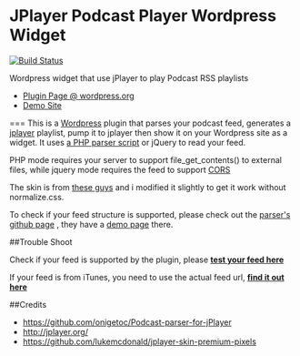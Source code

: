 JPlayer Podcast Player Wordpress Widget
=====

[![Build Status](https://travis-ci.org/ycfreeman/jplayer-podcast-wordpress-widget.svg?branch=master)](https://travis-ci.org/ycfreeman/jplayer-podcast-wordpress-widget)

Wordpress widget that use jPlayer to play Podcast RSS playlists

* [Plugin Page @ wordpress.org](https://wordpress.org/plugins/podcast-player-widget/)
* [Demo Site](http://demo.ycfreeman.com)

===
This is a [Wordpress](https://wordpress.org/) plugin that parses your podcast feed, generates a [jplayer](http://jplayer.org/) playlist, pump it to jplayer then show it on your Wordpress site as a widget. It uses [a PHP parser script](https://github.com/onigetoc/Podcast-parser-for-jPlayer) or jQuery to read your feed.

PHP mode requires your server to support file_get_contents() to external files, while jquery mode requires the feed to support [CORS](https://en.wikipedia.org/wiki/Cross-origin_resource_sharing)

The skin is from [these guys](https://github.com/lukemcdonald/jplayer-skin-premium-pixels) and i modified it slightly to get it work without normalize.css.

To check if your feed structure is supported, please check out the [parser's github page](https://github.com/onigetoc/Podcast-parser-for-jPlayer) , they have a [demo page](http://scripts.toolurl.com/audio/Podcast-parser-for-jPlayer/demo.html) there.



##Trouble Shoot

Check if your feed is supported by the plugin, please **[test your feed here](http://scripts.toolurl.com/audio/Podcast-parser-for-jPlayer/demo.html)**


If your feed is from iTunes, you need to use the actual feed url, **[find it out here](http://jsfiddle.net/onigetoc/2mb5C/show/)**

##Credits
* https://github.com/onigetoc/Podcast-parser-for-jPlayer
* http://jplayer.org/
* https://github.com/lukemcdonald/jplayer-skin-premium-pixels
